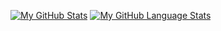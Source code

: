 [![My GitHub Stats](https://github-readme-stats.vercel.app/api/?username=saginawj&count_private=true&show_icons=true&theme=tokyonight&showicons=true)]()
[![My GitHub Language Stats](https://github-readme-stats.vercel.app/api/top-langs/?username=saginawj&langs_count=10&theme=tokyonight)]()
